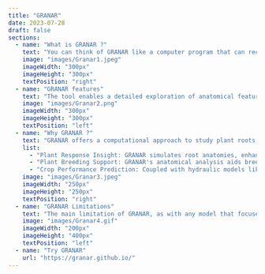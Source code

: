 ```yaml
---
title: "GRANAR"
date: 2023-07-28
draft: false
sections:
  - name: "What is GRANAR ?"
    text: "You can think of GRANAR like a computer program that can recreate the structure of plant roots on a cell-by-cell basis. GRANAR primarily focuses on the anatomy of individual root sections, rather than simulating the architecture of the entire root system. It generates explicit representations of root anatomy at a cellular scale. You can check the official site of GRANAR [here](https://granar.github.io/)."
    image: "images/Granar1.jpeg"
    imageWidth: "300px"
    imageHeight: "300px"
    textPosition: "right"
  - name: "GRANAR features"
    text: "The tool enables a detailed exploration of anatomical features like the number of xylem vessels, the proportion of aerenchyma, the size of the stele, cortex width, etc. These are all features that would typically be analyzed in a cross-sectional view of a root, rather than in a whole root system architecture model."
    image: "images/Granar2.png"
    imageWidth: "300px"
    imageHeight: "300px"
    textPosition: "left"
  - name: "Why GRANAR ?"
    text: "GRANAR offers a computational approach to study plant roots by recreating their structure and functionality at a cellular level digitally. Moreover, coupled with other models, GRANAR can predict crop performance under varying conditions, optimizing farming practices and enhancing precision agriculture. For e.g:"
    list:
      - "Plant Response Insight: GRANAR simulates root anatomies, enhancing understanding of plant    nutrient absorption for growth and resilience."
      - "Plant Breeding Support: GRANAR's anatomical analysis aids breeders in developing drought-tolerant crops for varied soil qualities."
      - "Crop Performance Prediction: Coupled with hydraulic models like MECHA, GRANAR forecasts root performance under diverse environmental conditions."   
    image: "images/Granar3.jpeg"
    imageWidth: "250px"
    imageHeight: "250px"
    textPosition: "right"
  - name: "GRANAR Limitations"
    text: "The main limitation of GRANAR, as with any model that focuses on a specific scale or aspect of a system, is that it does not provide a holistic understanding of plant growth and development. While GRANAR is excellent at providing detailed information about root anatomy at the cellular level and its implications on water and nutrient uptake, it cannot directly provide information about how these root traits interact with other plant traits or environmental variables at a larger scale to influence overall plant growth, yield, or response to stress."
    image: "images/Granar4.gif"
    imageWidth: "200px"
    imageHeight: "400px"
    textPosition: "left"    
  - name: "Try GRANAR"
    url: "https://granar.github.io/"
---
```

